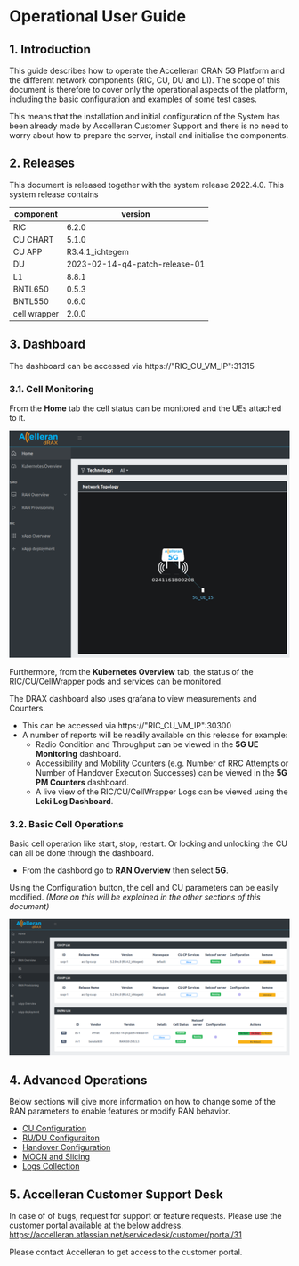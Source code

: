 
# Operational User Guide 

## 1. Introduction

This guide describes how to operate the Accelleran ORAN 5G  Platform and the different network components (RIC, CU, DU and L1). The scope of this document is therefore to cover only the operational aspects of the platform, including the basic configuration and examples of some test cases. 

This means that the installation and initial configuration of the System has been already made by Accelleran Customer Support and there is no need to worry about how to prepare the server, install and initialise the components.

## 2. Releases
This document is released together with the system release 2022.4.0. 
This system release contains 

| component    | version                        |
|--------------|--------------------------------|
| RIC          | 6.2.0                          |
| CU CHART     | 5.1.0                          |
| CU APP       | R3.4.1_ichtegem                |
| DU           | 2023-02-14-q4-patch-release-01 |
| L1           | 8.8.1                          |
| BNTL650      | 0.5.3                          |
| BNTL550      | 0.6.0                          |
| cell wrapper | 2.0.0                          |


## 3. Dashboard

The dashboard can be accessed via https://"RIC_CU_VM_IP":31315

### 3.1. Cell Monitoring
From the **Home** tab the cell status can be monitored and the UEs attached to it.

<p align="center">
  <img src="cu-configuration/topology_view.png">
</p>

Furthermore, from the **Kubernetes Overview** tab, the status of the RIC/CU/CellWrapper pods and services can be monitored.

The DRAX dashboard also uses grafana to view measurements and Counters.

- This can be accessed via https://"RIC_CU_VM_IP":30300
- A number of reports will be readily available on this release for example:
    - Radio Condition and Throughput can be viewed in the **5G UE Monitoring** dashboard. 
    - Accessibility and Mobility Counters (e.g. Number of RRC Attempts or Number of Handover Execution Successes) can be viewed in the **5G PM Counters** dashboard.
    - A live view of the RIC/CU/CellWrapper Logs can be viewed using the **Loki Log Dashboard**.


### 3.2. Basic Cell Operations

Basic cell operation like start, stop, restart. Or locking and unlocking the CU can all be done through the dashboard.

- From the dashbord go to **RAN Overview** then select **5G**.

Using the Configuration button, the cell and CU parameters can be easily modified. *(More on this will be explained in the other sections of this document)*

<p align="center">
  <img src="cu-configuration/config_view.png">
</p>


## 4. Advanced Operations

Below sections will give more information on how to change some of the RAN parameters to enable features or modify RAN behavior.

* [CU Configuration](cu-configuration/index.md)
* [RU/DU Configuraiton](modifying-ran650-or-ran550/index.md)
* [Handover Configuration](handover-configuration/index.md)
* [MOCN and Slicing](mocn-and-slicing/index.md)
* [Logs Collection](logs-collection/index.md)


## 5. Accelleran Customer Support Desk

In case of of bugs, request for support or feature requests. Please use the customer portal available at the below address.
https://accelleran.atlassian.net/servicedesk/customer/portal/31

Please contact Accelleran to get access to the customer portal. 
